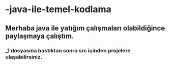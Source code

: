# -java-ile-temel-kodlama
## Merhaba java ile yatığım çalışmaları olabildiğince paylaşmaya çalıştım.
### _1 dosyasına bastıktan sonra src içinden projelere ulaşabilirsiniz.
